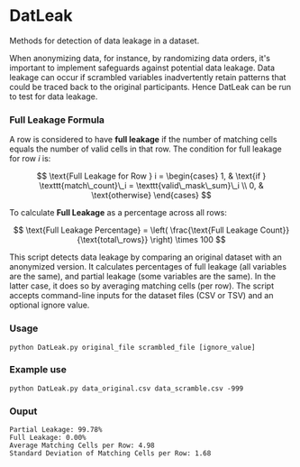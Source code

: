 # DatLeak
Methods for detection of data leakage in a dataset.


When anonymizing data, for instance, by randomizing data orders, it's important to implement safeguards against potential data leakage. Data leakage can occur if scrambled variables inadvertently retain patterns that could be traced back to the original participants. Hence DatLeak can be run to test for data leakage. 

### Full Leakage Formula

A row is considered to have **full leakage** if the number of matching cells equals the number of valid cells in that row. The condition for full leakage for row $i$ is:

$$
\text{Full Leakage for Row } i = 
\begin{cases}
1, & \text{if } \texttt{match\_count}\_i = \texttt{valid\_mask\_sum}\_i \\
0, & \text{otherwise}
\end{cases}
$$

To calculate **Full Leakage** as a percentage across all rows:

$$
\text{Full Leakage Percentage} = \left( \frac{\text{Full Leakage Count}}{\text{total\_rows}} \right) \times 100
$$

This script detects data leakage by comparing an original dataset with an anonymized version. It calculates percentages of full leakage (all variables are the same), and partial leakage (some variables are the same). In the latter case, it does so by averaging matching cells (per row). The script accepts command-line inputs for the dataset files (CSV or TSV) and an optional ignore value.


### Usage 

```
python DatLeak.py original_file scrambled_file [ignore_value]
```

### Example use

```
python DatLeak.py data_original.csv data_scramble.csv -999
```

### Ouput 

```
Partial Leakage: 99.78%
Full Leakage: 0.00%
Average Matching Cells per Row: 4.98
Standard Deviation of Matching Cells per Row: 1.68
```

